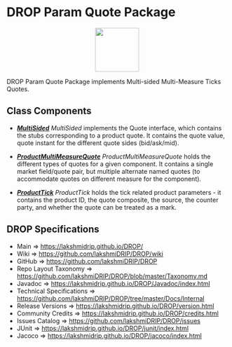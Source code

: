 # DROP Param Quote Package

<p align="center"><img src="https://github.com/lakshmiDRIP/DROP/blob/master/DRIP_Logo.gif?raw=true" width="100"></p>

DROP Param Quote Package implements Multi-sided Multi-Measure Ticks Quotes.


## Class Components

 * [***MultiSided***](https://github.com/lakshmiDRIP/DROP/tree/master/src/main/java/org/drip/param/quote/MultiSided.java)
 <i>MultiSided</i> implements the Quote interface, which contains the stubs corresponding to a product quote.
 It contains the quote value, quote instant for the different quote sides (bid/ask/mid).

 * [***ProductMultiMeasureQuote***](https://github.com/lakshmiDRIP/DROP/tree/master/src/main/java/org/drip/param/quote/ProductMultiMeasureQuote.java)
 <i>ProductMultiMeasureQuote</i> holds the different types of quotes for a given component. It contains a
 single market field/quote pair, but multiple alternate named quotes (to accommodate quotes on different
 measure for the component).

 * [***ProductTick***](https://github.com/lakshmiDRIP/DROP/tree/master/src/main/java/org/drip/param/quote/ProductTick.java)
 <i>ProductTick</i> holds the tick related product parameters - it contains the product ID, the quote
 composite, the source, the counter party, and whether the quote can be treated as a mark.


## DROP Specifications

 * Main                     => https://lakshmidrip.github.io/DROP/
 * Wiki                     => https://github.com/lakshmiDRIP/DROP/wiki
 * GitHub                   => https://github.com/lakshmiDRIP/DROP
 * Repo Layout Taxonomy     => https://github.com/lakshmiDRIP/DROP/blob/master/Taxonomy.md
 * Javadoc                  => https://lakshmidrip.github.io/DROP/Javadoc/index.html
 * Technical Specifications => https://github.com/lakshmiDRIP/DROP/tree/master/Docs/Internal
 * Release Versions         => https://lakshmidrip.github.io/DROP/version.html
 * Community Credits        => https://lakshmidrip.github.io/DROP/credits.html
 * Issues Catalog           => https://github.com/lakshmiDRIP/DROP/issues
 * JUnit                    => https://lakshmidrip.github.io/DROP/junit/index.html
 * Jacoco                   => https://lakshmidrip.github.io/DROP/jacoco/index.html
